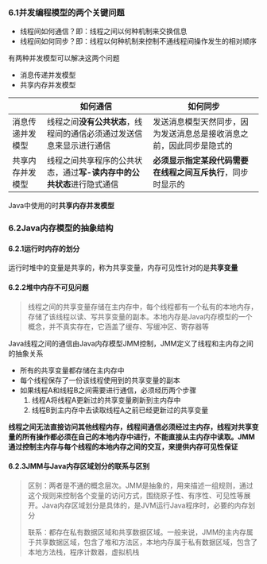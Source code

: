 ### 6.1并发编程模型的两个关键问题

- 线程间如何通信？即：线程之间以何种机制来交换信息
- 线程间如何同步？即：线程以何种机制来控制不通线程间操作发生的相对顺序

有两种并发模型可以解决这两个问题

- 消息传递并发模型
- 共享内存并发模型

|                  | 如何通信                                                     | 如何同步                                                     |
| ---------------- | ------------------------------------------------------------ | ------------------------------------------------------------ |
| 消息传递并发模型 | 线程之间**没有公共状态**，线程间的通信必须通过发送信息来显示进行通信 | 发送消息模型天然同步，因为发送消息总是接收消息之前，因此同步是隐式的 |
| 共享内存并发模型 | 线程之间共享程序的公共状态，通过**写-读内存中的公共状态**进行隐式通信 | **必须显示指定某段代码需要在线程之间互斥执行**，同步时显示的 |

Java中使用的时**共享内存并发模型**



### 6.2Java内存模型的抽象结构

#### 6.2.1运行时内存的划分

运行时堆中的变量是共享的，称为共享变量，内存可见性针对的是**共享变量**



#### 6.2.2堆中内存不可见问题

> ​	线程之间的共享变量存储在主内存中，每个线程都有一个私有的本地内存，存储了该线程以读、写共享变量的副本。本地内存是Java内存模型的一个概念，并不真实存在，它涵盖了缓存、写缓冲区、寄存器等

Java线程之间的通信由Java内存模型JMM控制，JMM定义了线程和主内存之间的抽象关系

- 所有的共享变量都存储在主内存中
- 每个线程保存了一份该线程使用到的共享变量的副本
- 如果线程A和线程B之间需要进行通信，必须经历两个步骤
  1. 线程A将线程A更新过的共享变量刷新到主内存中
  2. 线程B到主内存中去读取线程A之前已经更新过的共享变量



**线程之间无法直接访问其他线程内存，线程间通信必须经过主内存，线程对共享变量的所有操作都必须在自己的本地内存中进行，不能直接从主内存中读取。JMM通过控制主内存与每个线程的本地内存之间的交互，来提供内存可见性保证**



#### 6.2.3JMM与Java内存区域划分的联系与区别

> 区别：两者是不通的概念层次。JMM是抽象的，用来描述一组规则，通过这个规则来控制各个变量的访问方式，围绕原子性、有序性、可见性等展开。Java内存区域划分是具体的，是JVM运行Java程序时，必要的内存划分
>
> 联系：都存在私有数据区域和共享数据区域。一般来说，JMM的主内存属于共享数据区域，包含了堆和方法区，本地内存属于私有数据区域，包含了本地方法栈，程序计数器，虚拟机栈